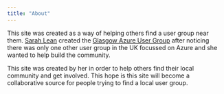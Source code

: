 ```yaml
---
title: "About"
---
```


This site was created as a way of helping others find a user group near them. [Sarah Lean](https://www.twitter.com/Techielass) created the [Glasgow Azure User Group](https://www.gaug.co.uk) after noticing there was only one other user group in the UK focussed on Azure and she wanted to help build the community.  

This site was created by her in order to help others find their local community and get involved.  This hope is this site will become a collaborative source for people trying to find a local user group. 

